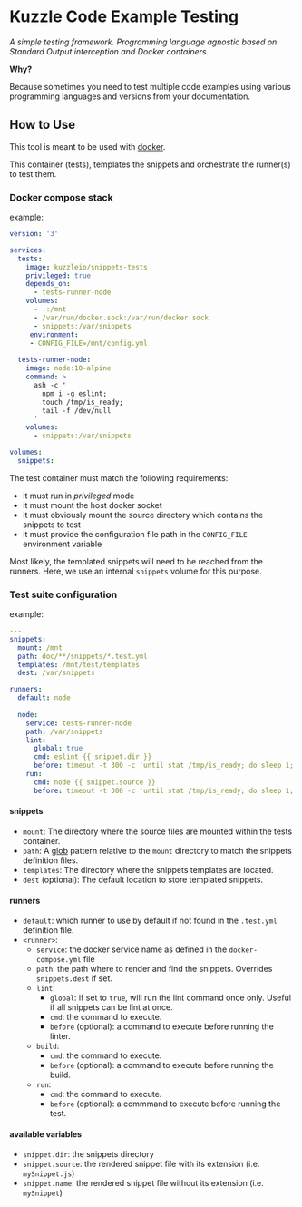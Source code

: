# Kuzzle Code Example Testing

_A simple testing framework. Programming language agnostic based on Standard Output interception and Docker containers._

**Why?**

Because sometimes you need to test multiple code examples using various programming languages and versions from your documentation.

## How to Use

This tool is meant to be used with [docker](https://www.docker.com).

This container (tests), templates the snippets and orchestrate the runner(s) to test them.

### Docker compose stack

example:

```yaml
version: '3'

services:
  tests:
    image: kuzzleio/snippets-tests
    privileged: true
    depends_on:
      - tests-runner-node
    volumes:
      - .:/mnt
      - /var/run/docker.sock:/var/run/docker.sock
      - snippets:/var/snippets
     environment:
     - CONFIG_FILE=/mnt/config.yml
   
  tests-runner-node:
    image: node:10-alpine
    command: >
      ash -c '
        npm i -g eslint;
        touch /tmp/is_ready;
        tail -f /dev/null
      '
    volumes:
      - snippets:/var/snippets

volumes:
  snippets:
```

The test container must match the following requirements:

- it must run in _privileged_ mode
- it must mount the host docker socket 
- it must obviously mount the source directory which contains the snippets to test
- it must provide the configuration file path in the `CONFIG_FILE` environment variable

Most likely, the templated snippets will need to be reached from the runners. Here, we use an internal `snippets` 
volume for this purpose.


### Test suite configuration

example:

```yaml
---
snippets:
  mount: /mnt
  path: doc/**/snippets/*.test.yml
  templates: /mnt/test/templates
  dest: /var/snippets

runners:
  default: node
  
  node:
    service: tests-runner-node
    path: /var/snippets
    lint:
      global: true
      cmd: eslint {{ snippet.dir }}
      before: timeout -t 300 -c 'until stat /tmp/is_ready; do sleep 1; done'
    run:
      cmd: node {{ snippet.source }}
      before: timeout -t 300 -c 'until stat /tmp/is_ready; do sleep 1; done'
```

#### snippets

- `mount`: The directory where the source files are mounted within the tests container.
- `path`: A [glob](https://www.npmjs.com/package/glob) pattern relative to the `mount` directory to match the snippets definition files.
- `templates`: The directory where the snippets templates are located.
- `dest` (optional): The default location to store templated snippets.

#### runners

- `default`: which runner to use by default if not found in the `.test.yml` definition file.
- `<runner>`:
  - `service`: the docker service name as defined in the `docker-compose.yml` file
  - `path`: the path where to render and find the snippets. Overrides `snippets.dest` if set.
  - `lint`:
    - `global`: if set to `true`, will run the lint command once only. Useful if all snippets can be lint at once.
    - `cmd`: the command to execute.
    - `before` (optional): a command to execute before running the linter.
  - `build`:
    - `cmd`: the command to execute.
    - `before` (optional): a command to execute before running the build.
  - `run`:
    - `cmd`: the command to execute.
    - `before` (optional): a commmand to execute before running the test.
    
#### available variables

- `snippet.dir`: the snippets directory
- `snippet.source`: the rendered snippet file with its extension (i.e. `mySnippet.js`)
- `snippet.name`: the rendered snippet file without its extension (i.e. `mySnippet`) 


